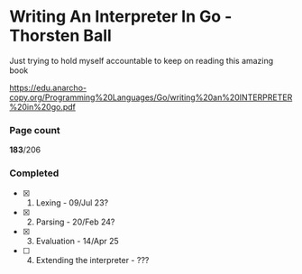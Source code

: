 # Writing An Interpreter In Go - Thorsten Ball

Just trying to hold myself accountable to keep on reading this amazing book

https://edu.anarcho-copy.org/Programming%20Languages/Go/writing%20an%20INTERPRETER%20in%20go.pdf

### Page count
**183**/206

### Completed
- [x] 1. Lexing - 09/Jul 23?
- [x] 2. Parsing - 20/Feb 24?
- [x] 3. Evaluation - 14/Apr 25
- [ ] 4. Extending the interpreter - ???
